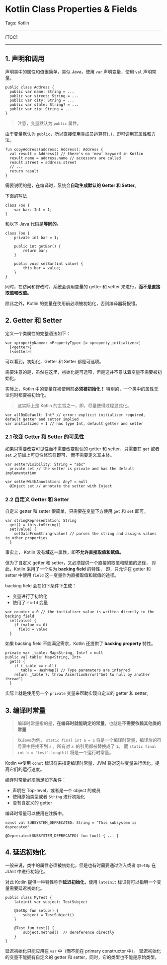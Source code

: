 # Kotlin Class Properties & Fields

Tags: Kotlin

---

[TOC]

---

## 1. 声明和调用

声明类中的属性和值很简单，类似 Java，使用 `var` 声明变量，使用 `val` 声明常量。

```
public class Address { 
  public var name: String = ...
  public var street: String = ...
  public var city: String = ...
  public var state: String? = ...
  public var zip: String = ...
}
```

> 注意，变量默认为 `public` 属性。

由于变量默认为 `public`，所以直接使用类成员运算符(`.`)，即可调用其属性和方法。

```
fun copyAddress(address: Address): Address {
  val result = Address() // there's no 'new' keyword in Kotlin
  result.name = address.name // accessors are called
  result.street = address.street
  // ...
  return result
}
```

需要说明的是，在编译时，系统会**自动生成默认的 Getter 和 Setter**。

下面的写法
```
class Foo {
    var bar: Int = 1;
}
```

和以下 Java 代码是**等同的。**

```
class Foo {
    private int bar = 1;
    
    public int getBar() {
        return bar;
    }
    
    public void setBar(int value) {
        this.bar = value;
    }
}
```

同时，在访问和修改时，系统会调用变量的 getter 和 setter 来进行，**而不是直接取值和改值。**

除此之外，Kotlin 的变量在使用前必须被初始化，否则编译器将报错。


## 2. Getter 和 Setter

定义一个类属性的完整语法如下：

```
var <propertyName>: <PropertyType> [= <property_initializer>]
  [<getter>]
  [<setter>]
```

可以看到，初始化，Getter 和 Setter 都是可选项。

需要注意的是，虽然在这里，初始化是可选项，但是这并不意味着变量不需要被初始化。

实际上，Kotlin 中的变量在被使用前**必须被初始化！**
特别的，一个类中的属性无论何时都要被初始化。

> 这实际上是 Kotlin 的主旨之一，即，尽量使得过程显式化。


```
var allByDefault: Int? // error: explicit initializer required, default getter and setter implied
var initialized = 1 // has type Int, default getter and setter
```

### 2.1 改变 Getter 和 Setter 的可见性

如果只需要改变可见性而不需要改变默认的 getter 和 setter，只需要在 `get` 或者 `set` 之前加上可见性修饰符即可，
而不需要定义其主体。


```
var setterVisibility: String = "abc"
  private set // the setter is private and has the default implementation

var setterWithAnnotation: Any? = null
  @Inject set // annotate the setter with Inject
```


### 2.2 自定义 Getter 和 Setter

自定义 getter 和 setter 很简单，只需要在变量下方使用 `get` 和 `set` 即可。

```
var stringRepresentation: String
  get() = this.toString()
  set(value) {
    setDataFromString(value) // parses the string and assigns values to other properties
  }
```

事实上， Kotlin 没有**域**这一属性，即**不允许直接取值和赋值。**

但为了自定义 getter 和 setter，又必须提供一个直接的取值和赋值的途径，
对此，Kotlin 采用了一个名为 **backing field** 的特性，
即，只允许在 getter 和 setter 中使用 `field` 这一变量作为直接取值和赋值的途径。

backing field 会在如下条件下生成：

- 变量进行了初始化
- 使用了 `field` 变量

```
var counter = 0 // the initializer value is written directly to the backing field
  set(value) {
    if (value >= 0)
      field = value
  }
```

如果 backing field 不能满足需求，Kotlin 还提供了 **backing property** 特性。

```
private var _table: Map<String, Int>? = null
public val table: Map<String, Int>
  get() {
    if (_table == null)
      _table = HashMap() // Type parameters are inferred
    return _table ?: throw AssertionError("Set to null by another thread")
  }
```

实际上就是使用另一个 `private` 变量来帮助实现自定义的 getter 和 setter。

## 3. 编译时常量

> 编译时常量指的是，**在编译时就能确定的常量**，也就是**不需要依赖其他类的常量**

> 以Java为例， `static final int a = 1` 将是一个编译时常量，编译后的符号表中将找不到 `a` ，所有对 `a `的引用都被替换成了 `1`。
而 `static final int b = "test".length()` 将是一个运行时常量。

Kotlin 中使用 `const` 标识符来指定编译时常量，JVM 将对这些变量进行优化，提高它们的运行速度。

编译时常量必须满足如下条件：

- 声明在 Top-level，或者是一个 object 的成员
- 使用原始类型或者 `String` 进行初始化
- 没有自定义的 getter

编译时常量可以使用在注解中。

```
const val SUBSYSTEM_DEPRECATED: String = "This subsystem is deprecated"

@Deprecated(SUBSYSTEM_DEPRECATED) fun foo() { ... }
```

## 4. 延迟初始化

一般来说，类中的属性必须被初始化，但是也有时需要通过注入或者 `@SetUp` 在 JUnit 中进行初始化。

对此 Kotlin 提供一种特性称作**延迟初始化**，使用 `lateinit` 标识符可以指明一个变量需要延迟初始化。

```
public class MyTest {
    lateinit var subject: TestSubject

    @SetUp fun setup() {
        subject = TestSubject()
    }

    @Test fun test() {
        subject.method()  // dereference directly
    }
}
```

延迟初始化只能应用在 `var` 中（而不能在 primary constructor 中）。
延迟初始化的变量不能拥有自定义的 getter 和 setter，同时，它的类型也不能是原始类型。


